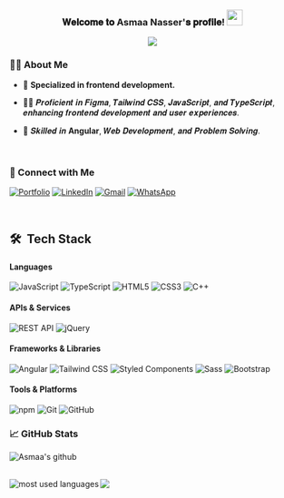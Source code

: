   <h3 align="center">
𝐖𝐞𝐥𝐜𝐨𝐦𝐞 𝐭𝐨 Asmaa Nasser'𝐬 𝐩𝐫𝐨𝐟𝐢𝐥𝐞!
  <img src="https://media.giphy.com/media/hvRJCLFzcasrR4ia7z/giphy.gif" width="28">
</h3>

<p align="center">
  <a href="https://github.com/DenverCoder1/readme-typing-svg"><img src="https://readme-typing-svg.herokuapp.com/?lines=𝑭𝒓𝒐𝒏𝒕𝒆𝒏𝒅%20𝑫𝒆𝒗𝒆𝒍𝒐𝒑𝒆𝒓%20;𝑨𝒍𝒘𝒂𝒚𝒔%20𝒍𝒆𝒂𝒓𝒏𝒊𝒏𝒈%20𝒏𝒆𝒘%20𝒕𝒆𝒄𝒉𝒏𝒐𝒍𝒐𝒈𝒊𝒆𝒔;&font=Fira%20Code&center=true&width=600&height=45&color=f75c7e&vCenter=true&size=22"></a>
</p> 

### 🙋‍♂️ About Me

- 🏢 **Specialized in frontend development.**

- 👨‍💻 𝑷𝒓𝒐𝒇𝒊𝒄𝒊𝒆𝒏𝒕 𝒊𝒏 𝑭𝒊𝒈𝒎𝒂, 𝑻𝒂𝒊𝒍𝒘𝒊𝒏𝒅 𝑪𝑺𝑺, 𝑱𝒂𝒗𝒂𝑺𝒄𝒓𝒊𝒑𝒕, 𝒂𝒏𝒅 𝑻𝒚𝒑𝒆𝑺𝒄𝒓𝒊𝒑𝒕, 𝒆𝒏𝒉𝒂𝒏𝒄𝒊𝒏𝒈 𝒇𝒓𝒐𝒏𝒕𝒆𝒏𝒅 𝒅𝒆𝒗𝒆𝒍𝒐𝒑𝒎𝒆𝒏𝒕 𝒂𝒏𝒅 𝒖𝒔𝒆𝒓 𝒆𝒙𝒑𝒆𝒓𝒊𝒆𝒏𝒄𝒆𝒔.

- 💬 𝑺𝒌𝒊𝒍𝒍𝒆𝒅 𝒊𝒏 **Angular**, 𝑾𝒆𝒃 𝑫𝒆𝒗𝒆𝒍𝒐𝒑𝒎𝒆𝒏𝒕, 𝒂𝒏𝒅 𝑷𝒓𝒐𝒃𝒍𝒆𝒎 𝑺𝒐𝒍𝒗𝒊𝒏𝒈.


<br>


### 📧 Connect with Me
[![Portfolio](https://img.shields.io/badge/-Portfolio-0077B5?style=flat&logo=&logoColor=black)](https://mahmoud-mansy-portfolio.netlify.app/)
[![LinkedIn](https://img.shields.io/badge/-LINKEDIN-0077B5?style=flat&logo=linkedin&logoColor=white)](https://www.linkedin.com/in/asmaa-nasser-591874223/)
[![Gmail](https://img.shields.io/badge/-GMAIL-D14836?style=flat&logo=gmail&logoColor=white)](asmaanasser150@gmail.com)
[![WhatsApp](https://img.shields.io/badge/WhatsApp-%230077B5.svg?logo=whatsapp&logoColor=white)](https://wa.me/201003816716) 

<br>


## 🛠 &nbsp;Tech Stack

#### Languages
![JavaScript](https://img.shields.io/badge/-JavaScript-F7DF1E?style=flat&logo=javascript&logoColor=000000)
![TypeScript](https://img.shields.io/badge/-TypeScript-3178C6?style=flat&logo=typescript&logoColor=ffffff)
![HTML5](https://img.shields.io/badge/-HTML5-E34F26?style=flat&logo=html5&logoColor=ffffff)
![CSS3](https://img.shields.io/badge/-CSS3-1572B6?style=flat&logo=css3&logoColor=ffffff)
![C++](https://img.shields.io/badge/-C++-00599C?style=flat&logo=c%2B%2B&logoColor=ffffff)
<br>


#### APIs & Services
![REST API](https://img.shields.io/badge/-REST_API-009688?style=flat&logo=rest&logoColor=ffffff)
![jQuery](https://img.shields.io/badge/-jQuery-0769AD?style=flat&logo=jquery&logoColor=ffffff)
<br>


#### Frameworks & Libraries
![Angular](https://img.shields.io/badge/-React-61DAFB?style=flat&logo=angular&logoColor=ffffff)
![Tailwind CSS](https://img.shields.io/badge/-Tailwind_CSS-38B2AC?style=flat&logo=tailwind-css&logoColor=ffffff)
![Styled Components](https://img.shields.io/badge/-Styled_Components-DB7093?style=flat&logo=styled-components&logoColor=ffffff)
![Sass](https://img.shields.io/badge/-Sass-CC6699?style=flat&logo=sass&logoColor=ffffff)
![Bootstrap](https://img.shields.io/badge/-Bootstrap-7952B3?style=flat&logo=bootstrap&logoColor=ffffff)
<br>



#### Tools & Platforms
![npm](https://img.shields.io/badge/-npm-CB3837?style=flat&logo=npm&logoColor=ffffff)
![Git](https://img.shields.io/badge/-Git-F05032?style=flat&logo=git&logoColor=ffffff)
![GitHub](https://img.shields.io/badge/-GitHub-181717?style=flat&logo=github&logoColor=ffffff)
<br>



### 📈 GitHub Stats

![Asmaa's github](https://github-readme-stats.vercel.app/api?username=asmaanasser528&show_icons=true&hide_border=true)

<br>
<img align="left" src="https://github-readme-stats.vercel.app/api/top-langs?username=asmaanasser528&show_icons=true&locale=en&layout=compact&theme=radical" alt="most used languages" />
<a href="https://komarev.com/ghpvc/?username=asmaanasser528MMansy19&style=for-the-badge">
    <img src="https://komarev.com/ghpvc/?username=asmaanasser528&style=for-the-badge">  
</a>
